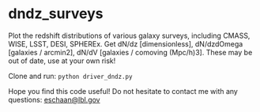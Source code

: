 # dndz_surveys

Plot the redshift distributions of various galaxy surveys, including CMASS, WISE, LSST, DESI, SPHEREx.
Get dN/dz [dimensionless], dN/dzdOmega [galaxies / arcmin2], dN/dV [galaxies / comoving (Mpc/h)3].
These may be out of date, use at your own risk!

Clone and run: ```python driver_dndz.py```

Hope you find this code useful! Do not hesitate to contact me with any questions: eschaan@lbl.gov
